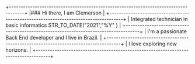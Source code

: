 +------------------------------------------------------------------------------------+
|###                             Hi there, I am Clemerson                            |
+------------------------------------------------------------------------------------+
| Integrated technician in basic informatics STR_TO_DATE("2021","%Y" )               |
+------------------------------------------------------------------------------------+
| I'm a passionate Back End developer and I live in Brazil.                          |
+------------------------------------------------------------------------------------+
| I love exploring new horizons.                                                     |
+------------------------------------------------------------------------------------+ 
